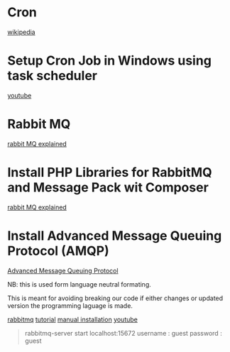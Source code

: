 # Cron
[wikipedia](https://en.wikipedia.org/wiki/Cron)

# Setup Cron Job in Windows using task scheduler
[youtube](https://www.youtube.com/watch?v=74LrUOja3iw)

# Rabbit MQ
[rabbit MQ explained](https://www.cloudamqp.com/blog/part1-rabbitmq-for-beginners-what-is-rabbitmq.html)

# Install PHP Libraries for RabbitMQ and Message Pack wit Composer
[rabbit MQ explained](https://packagist.org/packages/rybakit/msgpack)


# Install Advanced Message Queuing Protocol (AMQP)
[Advanced Message Queuing Protocol ](https://github.com/php-amqplib/php-amqplib)

NB: this is used form language neutral formating.

This is meant for avoiding breaking our code if either changes or updated version the programming laguage is made.

[rabbitmq](https://rabbitmq.com)
[tutorial](https://rabbitmq.com/tutorials/tutorial-one-php.html)
[manual installation](https://rabbitmq.com/install-windows-manual.html)
[youtube](https://www.youtube.com/watch?v=nBZ1pIAuWZw)
> rabbitmq-server start
localhost:15672
username : guest
password : guest

